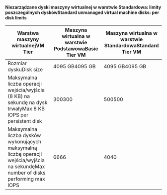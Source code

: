 <span data-ttu-id="54a98-101">**Niezarządzane dyski maszyny wirtualnej w warstwie Standardowa: limity poszczególnych dysków**</span><span class="sxs-lookup"><span data-stu-id="54a98-101">**Standard unmanaged virtual machine disks: per disk limits**</span></span>

| <span data-ttu-id="54a98-102">Warstwa maszyny wirtualnej</span><span class="sxs-lookup"><span data-stu-id="54a98-102">VM Tier</span></span> | <span data-ttu-id="54a98-103">Maszyna wirtualna w warstwie Podstawowa</span><span class="sxs-lookup"><span data-stu-id="54a98-103">Basic Tier VM</span></span> | <span data-ttu-id="54a98-104">Maszyna wirtualna w warstwie Standardowa</span><span class="sxs-lookup"><span data-stu-id="54a98-104">Standard Tier VM</span></span> |
| --- | --- | --- |
| <span data-ttu-id="54a98-105">Rozmiar dysku</span><span class="sxs-lookup"><span data-stu-id="54a98-105">Disk size</span></span> |<span data-ttu-id="54a98-106">4095 GB</span><span class="sxs-lookup"><span data-stu-id="54a98-106">4095 GB</span></span> |<span data-ttu-id="54a98-107">4095 GB</span><span class="sxs-lookup"><span data-stu-id="54a98-107">4095 GB</span></span> |
| <span data-ttu-id="54a98-108">Maksymalna liczba operacji wejścia/wyjścia (8 KB) na sekundę na dysk trwały</span><span class="sxs-lookup"><span data-stu-id="54a98-108">Max 8 KB IOPS per persistent disk</span></span> |<span data-ttu-id="54a98-109">300</span><span class="sxs-lookup"><span data-stu-id="54a98-109">300</span></span> |<span data-ttu-id="54a98-110">500</span><span class="sxs-lookup"><span data-stu-id="54a98-110">500</span></span> |
| <span data-ttu-id="54a98-111">Maksymalna liczba dysków wykonujących maksymalną liczbę operacji wejścia/wyjścia na sekundę</span><span class="sxs-lookup"><span data-stu-id="54a98-111">Max number of disks performing max IOPS</span></span> |<span data-ttu-id="54a98-112">66</span><span class="sxs-lookup"><span data-stu-id="54a98-112">66</span></span> |<span data-ttu-id="54a98-113">40</span><span class="sxs-lookup"><span data-stu-id="54a98-113">40</span></span> |

